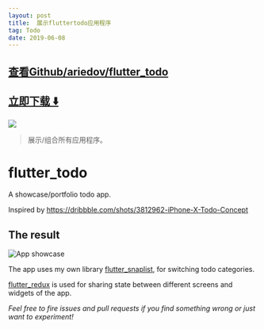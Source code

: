 ```yaml
---
layout: post
title:  展示fluttertodo应用程序
tag: Todo
date: 2019-06-08
---
```


 

## [查看Github/ariedov/flutter_todo](http://github.com/ariedov/flutter_todo)
## [立即下载 ️⬇️ ](https://codeload.github.com/ariedov/flutter_todo/zip/master) 


 
![](https://flutterawesome.com/content/images/2018/10/flutter_todox.jpg)
 
>
> 展示/组合所有应用程序。
>

 
# flutter_todo

A showcase/portfolio todo app.

Inspired by https://dribbble.com/shots/3812962-iPhone-X-Todo-Concept

## The result

![App showcase](https://media.giphy.com/media/elprpgQmdvt3oknsse/giphy.gif)

The app uses my own library [flutter_snaplist](https://github.com/ariedov/flutter_snaplist), for switching todo categories.

[flutter_redux](https://pub.dartlang.org/packages/flutter_redux) is used for sharing state between different screens and widgets of the app.

_Feel free to fire issues and pull requests if you find something wrong or just want to experiment!_

